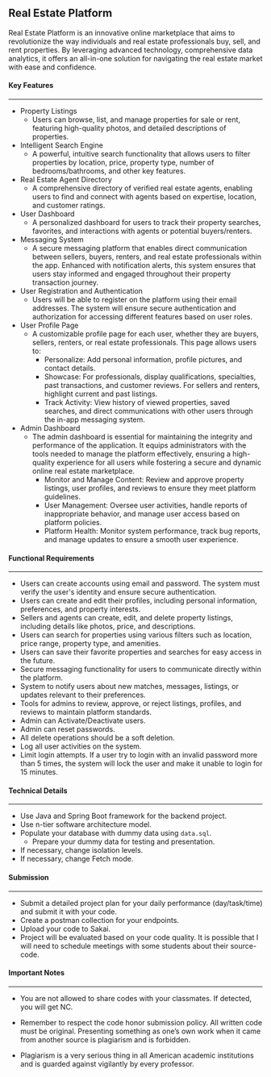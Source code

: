 

## Real Estate Platform
 
Real Estate Platform is an innovative online marketplace that aims to revolutionize the way individuals and real estate professionals buy, sell, and rent properties. By leveraging advanced technology, comprehensive data analytics, it offers an all-in-one solution for navigating the real estate market with ease and confidence.

####  Key Features
--- 
* Property Listings
	* Users can browse, list, and manage properties for sale or rent, featuring high-quality photos, and detailed descriptions of properties.
* Intelligent Search Engine
	*  A powerful, intuitive search functionality that allows users to filter properties by location, price, property type, number of bedrooms/bathrooms, and other key features.
* Real Estate Agent Directory
	*  A comprehensive directory of verified real estate agents, enabling users to find and connect with agents based on expertise, location, and customer ratings.
* User Dashboard
	* A personalized dashboard for users to track their property searches, favorites, and interactions with agents or potential buyers/renters.
* Messaging System
	* A secure messaging platform that enables direct communication between sellers, buyers, renters, and real estate professionals within the app. Enhanced with notification alerts, this system ensures that users stay informed and engaged throughout their property transaction journey.
* User Registration and Authentication
	* Users will be able to register on the platform using their email addresses. The system will ensure secure authentication and authorization for accessing different features based on user roles.
* User Profile Page
	*  A customizable profile page for each user, whether they are buyers, sellers, renters, or real estate professionals. This page allows users to:
		* Personalize: Add personal information, profile pictures, and contact details.
		* Showcase: For professionals, display qualifications, specialties, past transactions, and customer reviews. For sellers and renters, highlight current and past listings.
		* Track Activity: View history of viewed properties, saved searches, and direct communications with other users through the in-app messaging system.
* Admin Dashboard
	* The admin dashboard is essential for maintaining the integrity and performance of the application. It equips administrators with the tools needed to manage the platform effectively, ensuring a high-quality experience for all users while fostering a secure and dynamic online real estate marketplace.
		* Monitor and Manage Content: Review and approve property listings, user profiles, and reviews to ensure they meet platform guidelines.
		* User Management: Oversee user activities, handle reports of inappropriate behavior, and manage user access based on platform policies.
		* Platform Health: Monitor system performance, track bug reports, and manage updates to ensure a smooth user experience.
	
####  Functional  Requirements
---
* Users can create accounts using email and password. The system must verify the user's identity and ensure secure authentication.
* Users can create and edit their profiles, including personal information, preferences, and property interests.
* Sellers and agents can create, edit, and delete property listings, including details like photos, price, and descriptions.
* Users can search for properties using various filters such as location, price range, property type, and amenities.
* Users can save their favorite properties and searches for easy access in the future.
* Secure messaging functionality for users to communicate directly within the platform.
* System to notify users about new matches, messages, listings, or updates relevant to their preferences.
*  Tools for admins to review, approve, or reject listings, profiles, and reviews to maintain platform standards.
* Admin can Activate/Deactivate users.
* Admin can reset passwords.
* All delete operations should be a soft deletion.
* Log all user activities on the system.
* Limit login attempts. If a user try to login with an invalid password more than 5 times, the system will lock the user and make it unable to login for 15 minutes.

#### Technical Details
---
* Use Java and Spring Boot framework for the backend project.
* Use n-tier software architecture model.
* Populate your database with dummy data using `data.sql`.
	* Prepare your dummy data for testing and presentation.
* If necessary, change isolation levels.
* If necessary, change Fetch mode.


#### Submission
---
* Submit a detailed project plan for your daily performance (day/task/time) and submit it with your code.
* Create a postman collection for your endpoints.
* Upload your code to Sakai.
* Project will be evaluated based on your code quality. It is possible that I will need to schedule meetings with some students about their source-code.

#### Important Notes
---
* You are not allowed to share codes with your classmates. If detected, you will get NC.
 
* Remember to respect the code honor submission policy. All written code must be original. Presenting something as one’s own work when it came from another source is plagiarism and is forbidden.
    
* Plagiarism is a very serious thing in all American academic institutions and is guarded against vigilantly by every professor.
 

